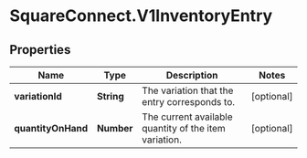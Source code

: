 # SquareConnect.V1InventoryEntry

## Properties
Name | Type | Description | Notes
------------ | ------------- | ------------- | -------------
**variationId** | **String** | The variation that the entry corresponds to. | [optional] 
**quantityOnHand** | **Number** | The current available quantity of the item variation. | [optional] 


